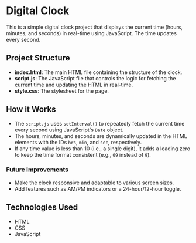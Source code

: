 # Digital Clock

This is a simple digital clock project that displays the current time (hours, minutes, and seconds) in real-time using JavaScript. The time updates every second.

## Project Structure

- **index.html**: The main HTML file containing the structure of the clock.
- **script.js**: The JavaScript file that controls the logic for fetching the current time and updating the HTML in real-time.
- **style.css**: The stylesheet for the page.

## How it Works

- The `script.js` uses `setInterval()` to repeatedly fetch the current time every second using JavaScript's `Date` object.
- The hours, minutes, and seconds are dynamically updated in the HTML elements with the IDs `hrs`, `min`, and `sec`, respectively.
- If any time value is less than 10 (i.e., a single digit), it adds a leading zero to keep the time format consistent (e.g., `09` instead of `9`).

### Future Improvements

- Make the clock responsive and adaptable to various screen sizes.
- Add features such as AM/PM indicators or a 24-hour/12-hour toggle.

## Technologies Used

- HTML
- CSS
- JavaScript

